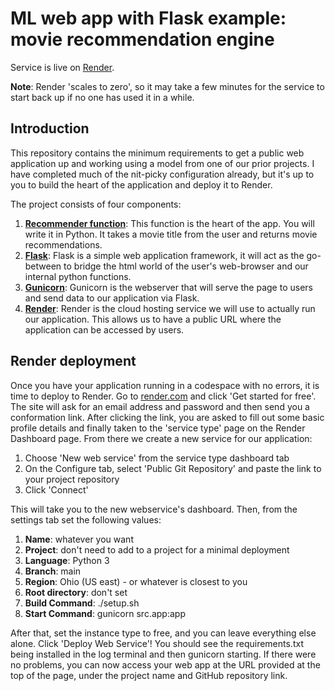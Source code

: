 # ML web app with Flask example: movie recommendation engine

Service is live on [Render](https://movie-recommender-6ik9.onrender.com/).

**Note**: Render 'scales to zero', so it may take a few minutes for the service to start back up if no one has used it in a while.

## Introduction

This repository contains the minimum requirements to get a public web application up and working using a model from one of our prior projects. I have completed much of the nit-picky configuration already, but it's up to you to build the heart of the application and deploy it to Render.

The project consists of four components:

1. **[Recommender function](https://github.com/4GeeksAcademy/gperdrizet-k-nearest-neighbors/blob/main/src/solution.ipynb)**: This function is the heart of the app. You will write it in Python. It takes a movie title from the user and returns movie recommendations.
2. **[Flask](https://flask.palletsprojects.com/en/stable/)**: Flask is a simple web application framework, it will act as the go-between to bridge the html world of the user's web-browser and our internal python functions.
3. **[Gunicorn](https://gunicorn.org/)**: Gunicorn is the webserver that will serve the page to users and send data to our application via Flask.
4. **[Render](https://render.com/)**: Render is the cloud hosting service we will use to actually run our application. This allows us to have a public URL where the application can be accessed by users.

## Render deployment

Once you have your application running in a codespace with no errors, it is time to deploy to Render. Go to [render.com](https://render.com/) and click 'Get started for free'. The site will ask for an email address and password and then send you a conformation link. After clicking the link, you are asked to fill out some basic profile details and finally taken to the 'service type' page on the Render Dashboard page. From there we create a new service for our application:

1. Choose 'New web service' from the service type dashboard tab
2. On the Configure tab, select 'Public Git Repository' and paste the link to your project repository
3. Click 'Connect'

This will take you to the new webservice's dashboard. Then, from the settings tab set the following values:

1. **Name**: whatever you want
2. **Project**: don't need to add to a project for a minimal deployment
3. **Language**: Python 3
4. **Branch**: main
5. **Region**: Ohio (US east) - or whatever is closest to you
6. **Root directory**: don't set
7. **Build Command**: ./setup.sh
8. **Start Command**: gunicorn src.app:app

After that, set the instance type to free, and you can leave everything else alone. Click 'Deploy Web Service'! You should see the requirements.txt being installed in the log terminal and then gunicorn starting. If there were no problems, you can now access your web app at the URL provided at the top of the page, under the project name and GitHub repository link.
